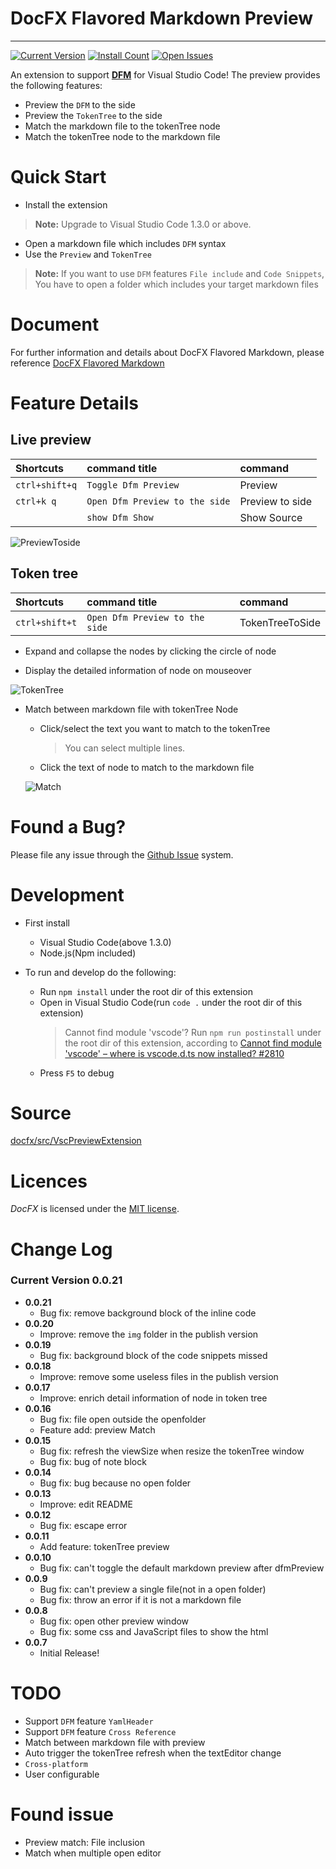 # DocFX Flavored Markdown Preview
------------

[![Current Version](http://vsmarketplacebadge.apphb.com/version/docfxsvc.DfmPreview.svg)](http://marketplace.visualstudio.com/items?itemName=docfxsvc.DfmPreview)
[![Install Count](http://vsmarketplacebadge.apphb.com/installs/docfxsvc.DfmPreview.svg)](https://marketplace.visualstudio.com/items?itemName=docfxsvc.DfmPreview)
[![Open Issues](http://vsmarketplacebadge.apphb.com/rating/docfxsvc.DfmPreview.svg) ](https://marketplace.visualstudio.com/items?itemName=docfxsvc.DfmPreview)

An extension to support [**DFM**](https://dotnet.github.io/docfx/spec/docfx_flavored_markdown.html) for Visual Studio Code! The preview provides the following features:

* Preview the `DFM` to the side
* Preview the `TokenTree` to the side
* Match the markdown file to the tokenTree node
* Match the tokenTree node to the markdown file

# Quick Start
* Install the extension
> **Note:** Upgrade to Visual Studio Code 1.3.0 or above.
* Open a markdown file which includes `DFM` syntax
* Use the `Preview` and `TokenTree`
> **Note:** If you want to use `DFM` features `File include` and `Code Snippets`, You have to open a folder which includes your target markdown files

# Document
For further information and details about DocFX Flavored Markdown, please reference [DocFX Flavored Markdown](https://dotnet.github.io/docfx/spec/docfx_flavored_markdown.html)

# Feature Details
## Live preview
| Shortcuts | command title | command |
|:-------|:--------|:--------|
| `ctrl+shift+q` | `Toggle Dfm Preview` | Preview  |
| `ctrl+k q` | `Open Dfm Preview to the side` | Preview to side |
|  | `show Dfm Show` | Show Source |

  ![PreviewToside](img/previewToSide.gif)

## Token tree
| Shortcuts | command title | command |
|:-------|:--------|:--------|
| `ctrl+shift+t` | `Open Dfm Preview to the side` | TokenTreeToSide  |

  - Expand and collapse the nodes by clicking the circle of node

  - Display the detailed information of node on mouseover

  ![TokenTree](img/Tokentree.gif)

- Match between markdown file with tokenTree Node
  - Click/select the text you want to match to the tokenTree
    > You can select multiple lines.
  - Click the text of node to match to the markdown file

  ![Match](img/Match.gif)

# Found a Bug?
Please file any issue through the [Github Issue](https://github.com/dotnet/docfx/issues) system.

# Development
* First install
  * Visual Studio Code(above 1.3.0)
  * Node.js(Npm included)

* To run and develop do the following:
  * Run  `npm install` under the root dir of this extension
  * Open in Visual Studio Code(run `code .` under the root dir of this extension)
    > Cannot find module 'vscode'? Run `npm run postinstall` under the root dir of this extension, according to [Cannot find module 'vscode' – where is vscode.d.ts now installed? #2810](https://github.com/Microsoft/vscode/issues/2810)
  * Press `F5` to debug

# Source
[docfx/src/VscPreviewExtension](https://github.com/dotnet/docfx/tree/dev/src/VscPreviewExtension)

# Licences
*DocFX* is licensed under the [MIT license](LICENSE).

# Change Log
### Current Version **0.0.21**
* **0.0.21**
  * Bug fix: remove background block of the inline code
* **0.0.20**
  * Improve: remove the `img` folder in the publish version
* **0.0.19**
  * Bug fix: background block of the code snippets missed
* **0.0.18**
  * Improve: remove some useless files in the publish version
* **0.0.17**
  * Improve: enrich detail information of node in token tree
* **0.0.16**
  * Bug fix: file open outside the openfolder
  * Feature add: preview Match
* **0.0.15**
  * Bug fix: refresh the viewSize when resize the tokenTree window
  * Bug fix: bug of note block
* **0.0.14**
  * Bug fix: bug because no open folder
* **0.0.13**
  * Improve: edit README
* **0.0.12**
  * Bug fix: escape error
* **0.0.11**
  * Add feature: tokenTree preview
* **0.0.10**
  * Bug fix: can't toggle the default markdown preview after dfmPreview
* **0.0.9**
  * Bug fix: can't preview a single file(not in a open folder)
  * Bug fix: throw an error if it is not a markdown file
* **0.0.8**
  * Bug fix: open other preview window
  * Bug fix: some css and JavaScript files to show the html
* **0.0.7**
  * Initial Release!

# TODO
* Support `DFM` feature `YamlHeader`
* Support `DFM` feature `Cross Reference`
* Match between markdown file with preview
* Auto trigger the tokenTree refresh when the textEditor change
* `Cross-platform`
* User configurable

# Found issue
* Preview match: File inclusion
* Match when multiple open editor

